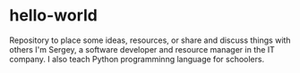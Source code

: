 # hello-world
Repository to place some ideas, resources, or share and discuss things with others
I'm Sergey, a software developer and resource manager in the IT company. I also teach Python programminng language for schoolers.
